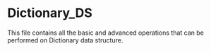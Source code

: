 # Dictionary_DS
This file contains all the basic and advanced operations that can be performed on Dictionary data structure.
